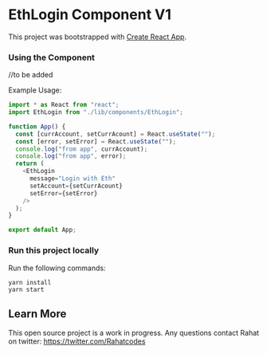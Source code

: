 # EthLogin Component V1

This project was bootstrapped with [Create React App](https://github.com/facebook/create-react-app).

### Using the Component

//to be added

Example Usage:

```js
import * as React from "react";
import EthLogin from "./lib/components/EthLogin";

function App() {
  const [currAccount, setCurrAcount] = React.useState("");
  const [error, setError] = React.useState("");
  console.log("from app", currAccount);
  console.log("from app", error);
  return (
    <EthLogin
      message="Login with Eth"
      setAccount={setCurrAcount}
      setError={setError}
    />
  );
}

export default App;
```

### Run this project locally

Run the following commands:

```
yarn install
yarn start

```

## Learn More

This open source project is a work in progress. Any questions contact Rahat on twitter:
https://twitter.com/Rahatcodes
